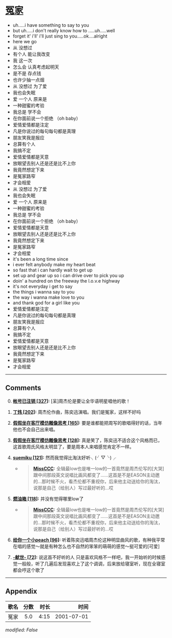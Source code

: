 # [冤家](https://music.163.com/song?id=67377)

* uh.....i have something to say to you
* but uh.....i don't really know how to .....uh.....well
* forget it' i'll' i'll just sing to you.....ok....alright
* here we go
* 从 没想过
* 有个人 能让我改变
* 我 这一次
* 怎么会 认真考虑起明天
* 是不是 存点钱
* 也许少抽一点烟
* 从 没想过 为了爱
* 我也会失眠
* 爱 一个人 原来是
* 一种甜蜜的考验
* 我总是 学不会
* 在你面前说一个拒绝 （oh baby）
* 爱情爱情都是注定
* 凡是你说过的每句每句都是真理
* 朋友笑我是报应
* 总算有个人
* 我搞不定
* 爱情爱情都是天意
* 放眼望去别人还是还是比不上你
* 我竟然想定下来
* 是冤家路窄
* 才会相爱
* 从 没想过 为了爱
* 我也会失眠
* 爱 一个人 原来是
* 一种甜蜜的考验
* 我总是 学不会
* 在你面前说一个拒绝 （oh baby）
* 爱情爱情都是天意
* 放眼望去别人还是还是比不上你
* 我竟然想定下来
* 是冤家路窄
* 才会相爱
* it's been a long time since
* i ever felt anybody make my heart beat
* so fast that i can hardly wait to get up
* set up and gear up so i can drive over to pick you up
* doin' a hundred on the freeway the l.o.v.e highway
* it's not everyday i get to say
* the things i wanna say to you
* the way i wanna make love to you
* and thank god for a girl like you
* 爱情爱情都是注定
* 凡是你说过的每句每句都是真理
* 朋友笑我是报应
* 总算有个人
* 我搞不定
* 爱情爱情都是天意
* 放眼望去别人还是还是比不上你
* 我竟然想定下来
* 是冤家路窄
* 才会相爱


---

## Comments
0. **[帐号已注销 \[327\]](https://music.163.com/#/user/home?id=733199):** [呆]周杰伦是要让全华语明星唱他的歌！

1. **[丁炜 \[202\]](https://music.163.com/#/user/home?id=131672):** 周杰伦作曲，陈奕迅演唱。我们是冤家，这样不好吗

2. **[假假坐在客厅模仿雕像思考 \[165\]](https://music.163.com/#/user/home?id=90896590):** 要是谁都能把周写的歌唱得好的话，当年他也不会自己出来唱。

3. **[假假坐在客厅模仿雕像思考 \[128\]](https://music.163.com/#/user/home?id=90896590):** 真是笑了，陈奕迅不适合这个风格而已，这首歌周氏风格太明显了，要是周本人来唱感觉肯定不一样。

4. **[suemiku \[121\]](https://music.163.com/#/user/home?id=120372413):** 然而我觉得比淘汰好听╮(╯▽╰)╭
	* > **[MissCCC](https://music.163.com/#/user/home?id=37799515):** 全辑最low也是唯一low的一首竟然是周杰伦写的[大哭] 跟中间那段英文说唱比画风都变了...…这首是不是EASON主动邀的…那时候不火，看杰伦都不重视你，后来他主动送给你的淘汰，说那是自己（给别人）写过最好听的…哎

5. **[燃油箱 \[118\]](https://music.163.com/#/user/home?id=123795912):** 并没有觉得哪里low了
	* > **[MissCCC](https://music.163.com/#/user/home?id=37799515):** 全辑最low也是唯一low的一首竟然是周杰伦写的[大哭] 跟中间那段英文说唱比画风都变了...…这首是不是EASON主动邀的…那时候不火，看杰伦都不重视你，后来他主动送给你的淘汰，说那是自己（给别人）写过最好听的…哎

6. **[给你一个小peach \[96\]](https://music.163.com/#/user/home?id=62431816):** 听着陈奕迅唱周杰伦这种明显曲风的歌，有种我平常在唱的感觉～就是有种怎么也不自然的笨笨的萌萌的感觉～挺可爱的[可爱]

7. **[-献世- \[72\]](https://music.163.com/#/user/home?id=66151070):** 说这首不好听的人  只是喜欢风格不一样吧，我一开始听的时候感觉一般般，听了几遍后发现喜欢上了这个调调，后来放给寝室听，现在全寝室都会哼这个歌了



---

## Appendix

|歌名|分数|时长|时间|
|:---|:---:|---:|---:|
|冤家|5.0|4:15|2001-07-01

*modified: False*